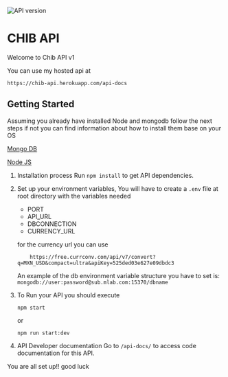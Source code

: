 ![API version](https://img.shields.io/badge/version-1.0-brightgreen.svg)
# CHIB API
Welcome to Chib API v1

You can use my hosted api at 

```
https://chib-api.herokuapp.com/api-docs
```

## Getting Started

Assuming you already have installed Node and mongodb follow the next steps if not you can find information about how to install them base on your OS 

[Mongo DB](https://docs.mongodb.com/manual/installation/)

[Node JS](https://nodejs.org/en/download/current/)

1.	Installation process
Run `npm install` to get API dependencies.

2. Set up your environment variables, You will have to create a `.env` file at root directory with the variables needed
    
    * PORT
    * API_URL
    * DBCONNECTION
    * CURRENCY_URL

    for the currency url you can use 
    ```
        https://free.currconv.com/api/v7/convert?q=MXN_USD&compact=ultra&apiKey=525ded03e627e09dbdc3
    ```

    An example of the db environment variable structure you have to set is: 
    `mongodb://user:password@sub.mlab.com:15370/dbname`

3. To Run your API you should execute 
    ```
    npm start
    ```

    or 

    ```
    npm run start:dev
    ```

3.	API Developer documentation
    Go to `/api-docs/` to access code documentation for this API.

You are all set up!!
good luck